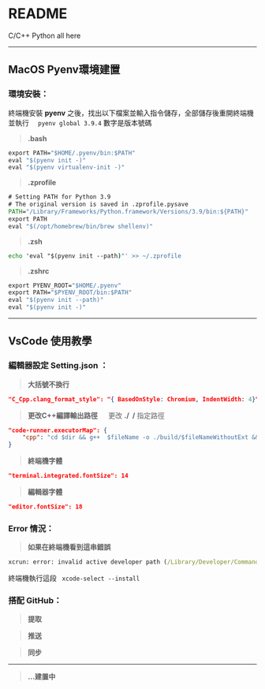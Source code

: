 # README
C/C++ Python all here

---
## MacOS Pyenv環境建置

### 環境安裝：
終端機安裝 **pyenv** 之後，找出以下檔案並輸入指令儲存，全部儲存後重開終端機並執行  ``` 
pyenv global 3.9.4``` 數字是版本號碼

> **.bash**
``` cmd
export PATH="$HOME/.pyenv/bin:$PATH"
eval "$(pyenv init -)"
eval "$(pyenv virtualenv-init -)"
```

> **.zprofile**
``` cmd
# Setting PATH for Python 3.9
# The original version is saved in .zprofile.pysave
PATH="/Library/Frameworks/Python.framework/Versions/3.9/bin:${PATH}"
export PATH
eval "$(/opt/homebrew/bin/brew shellenv)"
```

> **.zsh**
```cmd
echo 'eval "$(pyenv init --path)"' >> ~/.zprofile
```

> **.zshrc**
```cmd
export PYENV_ROOT="$HOME/.pyenv"
export PATH="$PYENV_ROOT/bin:$PATH"
eval "$(pyenv init --path)"
eval "$(pyenv init -)"
```

---
## VsCode 使用教學

### 編輯器設定 Setting.json ：
>**大括號不換行**
```json
"C_Cpp.clang_format_style": "{ BasedOnStyle: Chromium, IndentWidth: 4}"
```

>**更改C++編譯輸出路徑** &emsp;
>更改 **./&nbsp;&nbsp;/** 指定路徑
``` json
"code-runner.executorMap": {
    "cpp": "cd $dir && g++  $fileName -o ./build/$fileNameWithoutExt && ./build/$fileNameWithoutExt"
}
```

>**終端機字體**
```json
"terminal.integrated.fontSize": 14
```

>**編輯器字體**
```json
"editor.fontSize": 18
```

### Error 情況：
>**如果在終端機看到這串錯誤**
``` cmd
xcrun: error: invalid active developer path (/Library/Developer/CommandLineTools), missing xcrun at: /Library/Developer/CommandLineTools/usr/bin/xcrun
```

終端機執行這段  ```
xcode-select --install```

### 搭配 GitHub：

>**提取**

>**推送**

>**同步**

---
>**...建置中**
